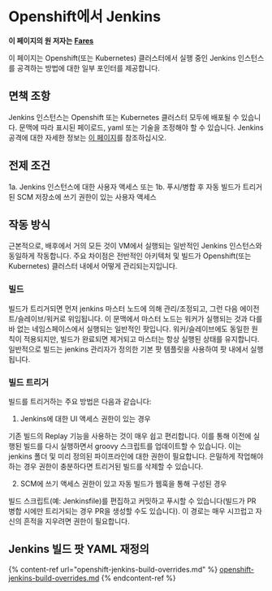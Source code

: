 # Openshift에서 Jenkins

**이 페이지의 원 저자는** [**Fares**](https://www.linkedin.com/in/fares-siala/)

이 페이지는 Openshift(또는 Kubernetes) 클러스터에서 실행 중인 Jenkins 인스턴스를 공격하는 방법에 대한 일부 포인터를 제공합니다.


## 면책 조항

Jenkins 인스턴스는 Openshift 또는 Kubernetes 클러스터 모두에 배포될 수 있습니다. 문맥에 따라 표시된 페이로드, yaml 또는 기술을 조정해야 할 수 있습니다. Jenkins 공격에 대한 자세한 정보는 [이 페이지](../../../pentesting-ci-cd/jenkins-security/README.md)를 참조하십시오.

## 전제 조건

1a. Jenkins 인스턴스에 대한 사용자 액세스
또는
1b. 푸시/병합 후 자동 빌드가 트리거된 SCM 저장소에 쓰기 권한이 있는 사용자 액세스

## 작동 방식

근본적으로, 배후에서 거의 모든 것이 VM에서 실행되는 일반적인 Jenkins 인스턴스와 동일하게 작동합니다.
주요 차이점은 전반적인 아키텍처 및 빌드가 Openshift(또는 Kubernetes) 클러스터 내에서 어떻게 관리되는지입니다.

### 빌드

빌드가 트리거되면 먼저 jenkins 마스터 노드에 의해 관리/조정되고, 그런 다음 에이전트/슬레이브/워커로 위임됩니다. 이 문맥에서 마스터 노드는 워커가 실행되는 것과 다를 바 없는 네임스페이스에서 실행되는 일반적인 팟입니다. 워커/슬레이브에도 동일한 원칙이 적용되지만, 빌드가 완료되면 제거되고 마스터는 항상 실행된 상태를 유지합니다.
일반적으로 빌드는 jenkins 관리자가 정의한 기본 팟 템플릿을 사용하여 팟 내에서 실행됩니다.

### 빌드 트리거

빌드를 트리거하는 주요 방법은 다음과 같습니다:

1. Jenkins에 대한 UI 액세스 권한이 있는 경우

기존 빌드의 Replay 기능을 사용하는 것이 매우 쉽고 편리합니다. 이를 통해 이전에 실행된 빌드를 다시 실행하면서 groovy 스크립트를 업데이트할 수 있습니다. 이는 jenkins 폴더 및 미리 정의된 파이프라인에 대한 권한이 필요합니다.
은밀하게 작업해야 하는 경우 권한이 충분하다면 트리거된 빌드를 삭제할 수 있습니다.

2. SCM에 쓰기 액세스 권한이 있고 자동 빌드가 웹훅을 통해 구성된 경우

빌드 스크립트(예: Jenkinsfile)를 편집하고 커밋하고 푸시할 수 있습니다(빌드가 PR 병합 시에만 트리거되는 경우 PR을 생성할 수도 있습니다). 이 경로는 매우 시끄럽고 자신의 흔적을 지우려면 권한이 필요합니다.

## Jenkins 빌드 팟 YAML 재정의

{% content-ref url="openshift-jenkins-build-overrides.md" %}
[openshift-jenkins-build-overrides.md](openshift-jenkins-build-overrides.md)
{% endcontent-ref %}
